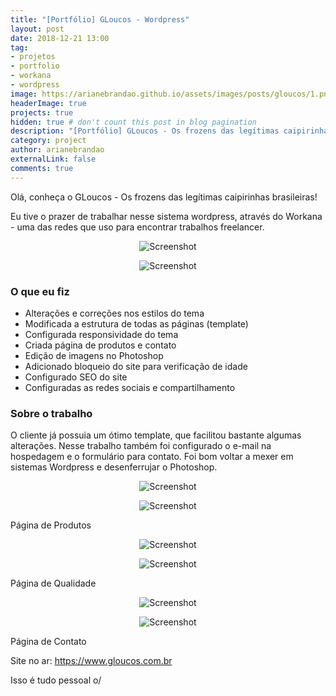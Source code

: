 ```yaml
---
title: "[Portfólio] GLoucos - Wordpress"
layout: post
date: 2018-12-21 13:00
tag:
- projetos
- portfolio
- workana
- wordpress
image: https://arianebrandao.github.io/assets/images/posts/gloucos/1.png
headerImage: true
projects: true
hidden: true # don't count this post in blog pagination
description: "[Portfólio] GLoucos - Os frozens das legítimas caipirinhas brasileiras."
category: project
author: arianebrandao
externalLink: false
comments: true
---
```


Olá, conheça o GLoucos - Os frozens das legítimas caipirinhas brasileiras!

Eu tive o prazer de trabalhar nesse sistema wordpress, através do Workana - uma das redes que uso para encontrar trabalhos freelancer.


<p align="center"><img data-src="{{ site.url }}/assets/images/posts/gloucos/2.jpg" class="lazyload" alt="Screenshot" /></p>
<noscript>
	<p align="center"><img src="{{ site.url }}/assets/images/posts/gloucos/2.jpg" alt="Screenshot" /></p>
</noscript>


### O que eu fiz

* Alterações e correções nos estilos do tema
* Modificada a estrutura de todas as páginas (template)
* Configurada responsividade do tema
* Criada página de produtos e contato
* Edição de imagens no Photoshop
* Adicionado bloqueio do site para verificação de idade
* Configurado SEO do site
* Configuradas as redes sociais e compartilhamento


### Sobre o trabalho

O cliente já possuia um ótimo template, que facilitou bastante algumas alterações. Nesse trabalho também foi configurado o e-mail na hospedagem e o formulário para contato. Foi bom voltar a mexer em sistemas Wordpress e desenferrujar o Photoshop.


<p align="center"><img data-src="{{ site.url }}/assets/images/posts/gloucos/3.jpg" class="lazyload" alt="Screenshot" /></p>
<noscript>
	<p align="center"><img src="{{ site.url }}/assets/images/posts/gloucos/3.jpg" alt="Screenshot" /></p>
</noscript>
<figcaption class="caption">Página de Produtos</figcaption>
<div class="breaker"></div>


<p align="center"><img data-src="{{ site.url }}/assets/images/posts/gloucos/4.jpg" class="lazyload" alt="Screenshot" /></p>
<noscript>
	<p align="center"><img src="{{ site.url }}/assets/images/posts/gloucos/4.jpg" alt="Screenshot" /></p>
</noscript>
<figcaption class="caption">Página de Qualidade</figcaption>
<div class="breaker"></div>

<p align="center"><img data-src="{{ site.url }}/assets/images/posts/gloucos/5.jpg" class="lazyload" alt="Screenshot" /></p>
<noscript>
	<p align="center"><img src="{{ site.url }}/assets/images/posts/gloucos/5.jpg" alt="Screenshot" /></p>
</noscript>
<figcaption class="caption">Página de Contato</figcaption>
<div class="breaker"></div>

Site no ar: <https://www.gloucos.com.br>

Isso é tudo pessoal o/